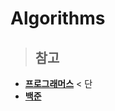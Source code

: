 # Algorithms

>## 참고
* [**프로그래머스**](https://programmers.co.kr/learn/challenges) < 단
* [**백준**](https://www.acmicpc.net/step)
